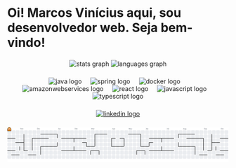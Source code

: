 <h1 align="left">Oi! Marcos Vinícius aqui, sou desenvolvedor web. Seja bem-vindo!</h1>

###

<div align="center">
  <img src="https://github-readme-stats.vercel.app/api?username=ViniMesquitaa&hide_title=false&hide_rank=false&show_icons=false&include_all_commits=true&count_private=true&disable_animations=false&locale=en&hide_border=false" height="150" alt="stats graph"  />
  <img src="https://github-readme-stats.vercel.app/api/top-langs?username=ViniMesquitaa&locale=en&hide_title=false&layout=compact&card_width=320&langs_count=5&theme=default&hide_border=false" height="150" alt="languages graph"  />
</div>

###

<div align="center">
  <img src="https://cdn.jsdelivr.net/gh/devicons/devicon/icons/java/java-original.svg" height="30" alt="java logo"  />
  <img width="12" />
  <img src="https://cdn.jsdelivr.net/gh/devicons/devicon/icons/spring/spring-original.svg" height="30" alt="spring logo"  />
  <img width="12" />
  <img src="https://cdn.jsdelivr.net/gh/devicons/devicon/icons/docker/docker-plain-wordmark.svg" height="30" alt="docker logo"  />
  <img width="12" />
  <img src="https://cdn.jsdelivr.net/gh/devicons/devicon/icons/amazonwebservices/amazonwebservices-plain-wordmark.svg" height="30" alt="amazonwebservices logo"  />
  <img width="12" />
  <img src="https://cdn.jsdelivr.net/gh/devicons/devicon/icons/react/react-original.svg" height="30" alt="react logo"  />
  <img width="12" />
  <img src="https://cdn.jsdelivr.net/gh/devicons/devicon/icons/javascript/javascript-original.svg" height="30" alt="javascript logo"  />
  <img width="12" />
  <img src="https://cdn.jsdelivr.net/gh/devicons/devicon/icons/typescript/typescript-plain.svg" height="30" alt="typescript logo"  />
</div>

###

<div align="center">
  <a href="https://www.linkedin.com/in/marcos-vinicius-devz/" target="_blank">
    <img src="https://img.shields.io/static/v1?message=LinkedIn&logo=linkedin&label=&color=0077B5&logoColor=white&labelColor=&style=for-the-badge" height="35" alt="linkedin logo"  />
  </a>

</div>

###

<picture>
  <source media="(prefers-color-scheme: dark)" srcset="https://raw.githubusercontent.com/ViniMesquitaa/ViniMesquitaa/output/pacman-contribution-graph-dark.svg">
  <source media="(prefers-color-scheme: light)" srcset="https://raw.githubusercontent.com/ViniMesquitaa/ViniMesquitaa/output/pacman-contribution-graph.svg">
  <img alt="pacman contribution graph" src="https://raw.githubusercontent.com/ViniMesquitaa/ViniMesquitaa/output/pacman-contribution-graph.svg">
</picture>

###


